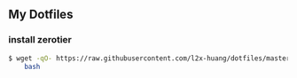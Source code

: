 ## My Dotfiles

### install zerotier

```sh
$ wget -qO- https://raw.githubusercontent.com/l2x-huang/dotfiles/master/script/install_zerotier_on_linux.sh | \
    bash
```
